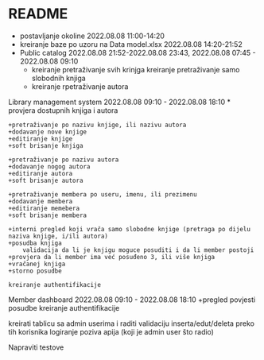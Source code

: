 # README

* postavljanje okoline 2022.08.08 11:00-14:20
* kreiranje baze po uzoru na Data model.xlsx 2022.08.08 14:20-21:52
* Public catalog 2022.08.08 21:52-2022.08.08 23:43, 2022.08.08 07:45 - 2022.08.08 09:10
	* kreiranje pretraživanje svih krinjga
	kreiranje pretraživanje samo slobodnih knjiga
	* kreiranje rpetraživanje autora

Library management system 2022.08.08 09:10 - 2022.08.08 18:10
	* provjera dostupnih knjiga i autora
	
	+pretraživanje po nazivu knjige, ili nazivu autora
	+dodavanje nove knjige
	+editiranje knjige
	+soft brisanje knjiga
	
	+pretraživanje po nazivu autora
	+dodavanje nogog autora
	+editiranje autora
	+soft brisanje autora
	
	+pretraživanje membera po useru, imenu, ili prezimenu
	+dodavanje membera
	+editiranje memebera
	+soft brisanje membera
	
	+interni pregled koji vrača samo slobodne knjige (pretraga po dijelu naziva knjige, i/ili autora)
	+posudba knjiga
		validacija da li je knjigu moguce posuditi i da li member postoji
	+provjera da li member ima već posuđeno 3, ili više knjiga
	+vračanej knjiga
	+storno posudbe
	
	kreiranje authentifikacije
	

Member dashboard 2022.08.08 09:10 - 2022.08.08 18:10
	+pregled povjesti posudbe
	kreiranje authentifikacije	
	
kreirati tablicu sa admin userima i raditi validaciju inserta/edut/deleta preko tih korisnika
logiranje poziva apija (koji je admin user što radio)
	
Napraviti testove